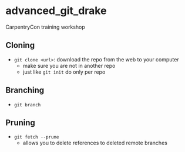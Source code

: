 # advanced_git_drake
CarpentryCon training workshop

## Cloning
- `git clone <url>`: download the repo from the web to your computer
	- make sure you are not in another repo
	- just like `git init` do only per repo

## Branching
- `git branch`

## Pruning
- `git fetch --prune`
	- allows you to delete references to deleted remote branches
